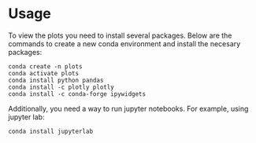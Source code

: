# Usage
To view the plots you need to install several packages. Below are the commands to create a new conda environment and install the necesary packages:
```
conda create -n plots 
conda activate plots
conda install python pandas
conda install -c plotly plotly
conda install -c conda-forge ipywidgets
```
Additionally, you need a way to run jupyter notebooks. For example, using jupyter lab:

```
conda install jupyterlab
```

